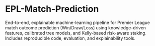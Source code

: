 # EPL-Match-Prediction
End-to-end, explainable machine-learning pipeline for Premier League match outcome prediction (Win/Draw/Loss) using knowledge-driven features, calibrated tree models, and Kelly-based risk-aware staking. Includes reproducible code, evaluation, and explainability tools.
